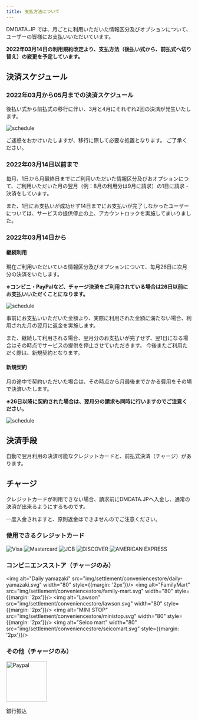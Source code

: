 ```yaml
---
title: 支払方法について
---
```


DMDATA.JP では、月ごとに利用いただいた情報区分及びオプションについて、ユーザーの皆様にお支払いいただいています。

**2022年03月14日の利用規約改定より、支払方法（後払い式から、前払式へ切り替え）の変更を予定しています。**

## 決済スケジュール

### 2022年03月から05月までの決済スケジュール

後払い式から前払式の移行に伴い、3月と4月にそれぞれ2回の決済が発生いたします。

![schedule](/img/settlement/schedule/3.svg)

ご迷惑をおかけいたしますが、移行に際して必要な処置となります。 ご了承ください。

### 2022年03月14日以前まで

毎月、1日から月最終日までにご利用いただいた情報区分及びおオプションにつて、ご利用いただいた月の翌月（例：8月の利用分は9月に請求）の1日に請求・決済をしています。

また、1日にお支払いが成功せず14日までにお支払いが完了しなかったユーザーについては、サービスの提供停止の上、アカウントロックを実施してまいりました。

### 2022年03月14日から

#### 継続利用

現在ご利用いただいている情報区分及びオプションについて、毎月26日に次月分の決済をいたします。

**※コンビニ・PayPalなど、チャージ決済をご利用されている場合は26日以前にお支払いいただくことになります。**

![schedule](/img/settlement/schedule/1.svg)

事前にお支払いいただいた金額より、実際に利用された金額に満たない場合、利用された月の翌月に返金を実施します。

また、継続して利用される場合、翌月分のお支払いが完了せず、翌1日になる場合はその時点でサービスの提供を停止させていただきます。 今後またご利用ただく際は、新規契約となります。

#### 新規契約

月の途中で契約いただいた場合は、その時点から月最後までかかる費用をその場で決済いたします。

**※26日以降に契約された場合は、翌月分の請求も同時に行いますのでご注意ください。**

![schedule](/img/settlement/schedule/2.svg)

## 決済手段

自動で翌月利用の決済可能なクレジットカードと、前払式決済（チャージ）があります。

## チャージ

クレジットカードが利用できない場合、請求前にDMDATA.JPへ入金し、通常の決済が出来るようにするものです。

一度入金されますと、原則返金はできませんのでご注意ください。


### 使用できるクレジットカード

![Visa](/img/settlement/creditcard/visa.png)
![Mastercard](/img/settlement/creditcard/mastercard.png)
![JCB](/img/settlement/creditcard/jcb.png)
![DISCOVER](/img/settlement/creditcard/discover.png)
![AMERICAN EXPRESS](/img/settlement/creditcard/american-express.png)

### コンビニエンスストア（チャージのみ）

<img alt="Daily yamazaki" src="img/settlement/conveniencestore/daily-yamazaki.svg" width="80" style={{margin: '2px'}}/>
<img alt="FamilyMart" src="img/settlement/conveniencestore/family-mart.svg" width="80" style={{margin: '2px'}}/>
<img alt="Lawson" src="img/settlement/conveniencestore/lawson.svg" width="80" style={{margin: '2px'}}/>
<img alt="MINI STOP" src="img/settlement/conveniencestore/ministop.svg" width="80" style={{margin: '2px'}}/>
<img alt="Seico mart" width="80" src="img/settlement/conveniencestore/seicomart.svg" style={{margin: '2px'}}/>


### その他（チャージのみ）

<img alt="Paypal" src="img/settlement/paypal.png" width="110"/>


銀行振込
